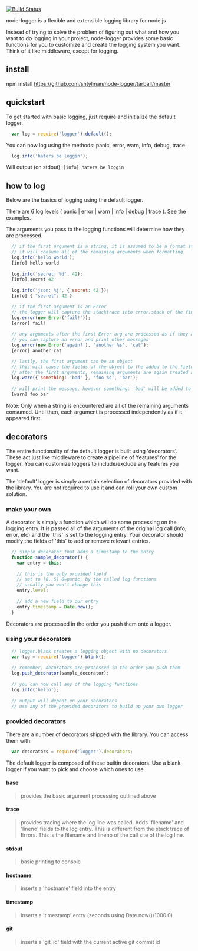 [![Build Status](https://secure.travis-ci.org/shtylman/node-logger.png?branch=master)](http://travis-ci.org/shtylman/node-logger)

node-logger is a flexible and extensible logging library for node.js

Instead of trying to solve the problem of figuring out what and how you want to do logging in your project, node-logger provides some basic functions for you to customize and create the logging system you want. Think of it like middleware, except for logging.

## install

npm install https://github.com/shtylman/node-logger/tarball/master

## quickstart

To get started with basic logging, just require and initialize the default
logger.

```javascript
  var log = require('logger').default();
```

You can now log using the methods: panic, error, warn, info, debug, trace

```javascript
  log.info('haters be loggin');
```

Will output (on stdout):
```[info] haters be loggin```

## how to log

Below are the basics of logging using the default logger.

There are 6 log levels ( panic | error | warn | info | debug | trace ). See the examples.

The arguments you pass to the logging functions will determine how they are processed.

```javascript
  // if the first argument is a string, it is assumed to be a format string
  // it will consume all of the remaining arguments when formatting
  log.info('hello world');
  [info] hello world
    
  log.info('secret: %d', 42);
  [info] secret 42
    
  log.info('json: %j', { secret: 42 });
  [info] { "secret": 42 }
```

```javascript
  // if the first argument is an Error
  // the logger will capture the stacktrace into error.stack of the final log entry
  log.error(new Error('fail!'));
  [error] fail!
   
  // any arguments after the first Error arg are processed as if they appeared as the first
  // you can capture an error and print other messages
  log.error(new Error('again?'), 'another %s', 'cat');
  [error] another cat
```

```javascript
  // lastly, the first argument can be an object
  // this will cause the fields of the object to the added to the fields of the final log entry
  // after the first arguments, remaining arguments are again treated as if they were the first
  log.warn({ something: 'bad' }, 'foo %s', 'bar');
  
  // will print the message, however something: 'bad' will be added to the final log item
  [warn] foo bar
```

Note: Only when a string is encountered are all of the remaining arguments consumed. Until then, each argument is processed independently as if it appeared first.

## decorators

The entire functionality of the default logger is built using 'decorators'. These act just like middleware to create a pipeline of 'features' for the logger. You can customize loggers to include/exclude any features you want.

The 'default' logger is simply a certain selection of decorators provided with the library. You are not required to use it and can roll your own custom solution.

### make your own

A decorator is simply a function which will do some processing on the logging entry. It is passed all of the arguments of the original log call (info, error, etc) and the 'this' is set to the logging entry. Your decorator should modify the fields of 'this' to add or remove relevant entries.

```javascript
  // simple decorator that adds a timestamp to the entry
  function sample_decorator() {
    var entry = this;
    
    // this is the only provided field
    // set to [0..5] 0=panic, by the called log functions
    // usually you won't change this
    entry.level; 
    
    // add a new field to our entry
    entry.timestamp = Date.now();
  }
```

Decorators are processed in the order you push them onto a logger.

### using your decorators

```javascript
  // logger.blank creates a logging object with no decorators
  var log = require('logger').blank();
  
  // remember, decorators are processed in the order you push them
  log.push_decorator(sample_decorator);
  
  // you can now call any of the logging functions
  log.info('hello');
  
  // output will depent on your decorators
  // use any of the provided decorators to build up your own logger
```

### provided decorators

There are a number of decorators shipped with the library. You can access them with:

```javascript
  var decorators = require('logger').decorators;
```

The default logger is composed of these builtin decorators. Use a blank logger if you want to pick and choose which ones to use.

#### base
> provides the basic argument processing outlined above

#### trace
> provides tracing where the log line was called. Adds 'filename' and 'lineno' fields to the log entry.
  This is different from the stack trace of Errors. This is the filename and lineno of the call site of the log line.

#### stdout
> basic printing to console

#### hostname
> inserts a 'hostname' field into the entry

#### timestamp
> inserts a 'timestamp' entry (seconds using Date.now()/1000.0)

#### git
> inserts a 'git_id' field with the current active git commit id

